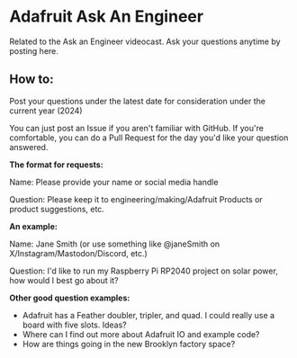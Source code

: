 # Adafruit Ask An Engineer
Related to the Ask an Engineer videocast. Ask your questions anytime by posting here.

## How to:

Post your questions under the latest date for consideration under the current year (2024)

You can just post an Issue if you aren't familiar with GitHub.
If you're comfortable, you can do a Pull Request for the day you'd like your question answered. 

**The format for requests:**

Name:  Please provide your name or social media handle

Question:   Please keep it to engineering/making/Adafruit Products or product suggestions, etc.

**An example:**

Name: Jane Smith (or use something like @janeSmith on X/Instagram/Mastodon/Discord, etc.)

Question: I'd like to run my Raspberry Pi RP2040 project on solar power, how would I best go about it?

**Other good question examples:**

* Adafruit has a Feather doubler, tripler, and quad. I could really use a board with five slots. Ideas?
* Where can I find out more about Adafruit IO and example code?
* How are things going in the new Brooklyn factory space?

